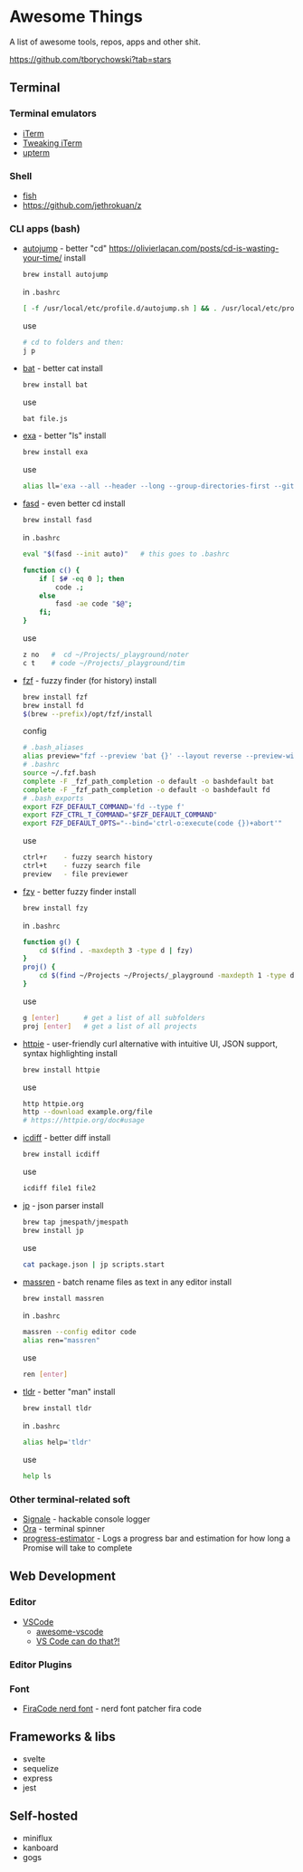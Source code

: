 # Awesome Things

A list of awesome tools, repos, apps and other shit.


https://github.com/tborychowski?tab=stars



## Terminal

### Terminal emulators
- [iTerm](https://iterm2.com/)
- [Tweaking iTerm]()
- [upterm](https://github.com/railsware/upterm)


### Shell
- [fish](https://fishshell.com/)
- https://github.com/jethrokuan/z


### CLI apps (bash)
- [autojump](https://github.com/wting/autojump) - better "cd"
  https://olivierlacan.com/posts/cd-is-wasting-your-time/
  install
  ```sh
  brew install autojump
  ```
  in `.bashrc`
  ```sh
  [ -f /usr/local/etc/profile.d/autojump.sh ] && . /usr/local/etc/profile.d/autojump.sh
  ```
  use
  ```sh
  # cd to folders and then:
  j p
  ```
- [bat](https://github.com/sharkdp/bat) - better cat
  install
  ```sh
  brew install bat
  ```
  use
  ```sh
  bat file.js
  ```
- [exa](https://github.com/ogham/exa) - better "ls"
  install
  ```sh
  brew install exa
  ```
  use
  ```sh
  alias ll='exa --all --header --long --group-directories-first --git --time-style long-iso'
  ```
- [fasd](https://github.com/clvv/fasd) - even better cd
  install
  ```sh
  brew install fasd
  ```
  in `.bashrc`
  ```sh
  eval "$(fasd --init auto)"   # this goes to .bashrc

  function c() {
      if [ $# -eq 0 ]; then
          code .;
      else
          fasd -ae code "$@";
      fi;
  }
  ```
  use
  ```sh
  z no   #  cd ~/Projects/_playground/noter
  c t    # code ~/Projects/_playground/tim
  ```
- [fzf](https://github.com/junegunn/fzf#installation) - fuzzy finder (for history)
  install
  ```sh
  brew install fzf
  brew install fd
  $(brew --prefix)/opt/fzf/install
  ```
  config
  ```sh
  # .bash_aliases
  alias preview="fzf --preview 'bat {}' --layout reverse --preview-window=right:50%"
  # .bashrc
  source ~/.fzf.bash
  complete -F _fzf_path_completion -o default -o bashdefault bat
  complete -F _fzf_path_completion -o default -o bashdefault fd
  # .bash_exports
  export FZF_DEFAULT_COMMAND='fd --type f'
  export FZF_CTRL_T_COMMAND="$FZF_DEFAULT_COMMAND"
  export FZF_DEFAULT_OPTS="--bind='ctrl-o:execute(code {})+abort'"
  ```
  use
  ```sh
  ctrl+r    - fuzzy search history
  ctrl+t    - fuzzy search file
  preview   - file previewer
  ```
- [fzy](https://github.com/jhawthorn/fzy) - better fuzzy finder
  install
  ```sh
  brew install fzy
  ```
  in `.bashrc`
  ```sh
  function g() {
      cd $(find . -maxdepth 3 -type d | fzy)
  }
  proj() {
      cd $(find ~/Projects ~/Projects/_playground -maxdepth 1 -type d | fzy)
  }
  ```
  use
  ```sh
  g [enter]      # get a list of all subfolders
  proj [enter]   # get a list of all projects
  ```
- [httpie](https://github.com/jakubroztocil/httpie) - user-friendly curl alternative with intuitive UI, JSON support, syntax highlighting
  install
  ```sh
  brew install httpie
  ```
  use
  ```sh
  http httpie.org
  http --download example.org/file
  # https://httpie.org/doc#usage
  ```
- [icdiff](https://www.jefftk.com/icdiff) - better diff
  install
  ```sh
  brew install icdiff
  ```
  use
  ```sh
  icdiff file1 file2
  ```
- [jp](https://github.com/jmespath/jp) - json parser
  install
  ```sh
  brew tap jmespath/jmespath
  brew install jp
  ```
  use
  ```sh
  cat package.json | jp scripts.start
  ```
- [massren](https://github.com/laurent22/massren) - batch rename files as text in any editor
  install
  ```sh
  brew install massren
  ```
  in `.bashrc`
  ```sh
  massren --config editor code
  alias ren="massren"
  ```
  use
  ```sh
  ren [enter]
  ```
- [tldr](https://tldr.sh/#installation) - better "man"
  install
  ```sh
  brew install tldr
  ```
  in `.bashrc`
  ```sh
  alias help='tldr'
  ```
  use
  ```sh
  help ls
  ```



### Other terminal-related soft
- [Signale](https://github.com/klaussinani/signale) - hackable console logger
- [Ora](https://github.com/sindresorhus/ora) - terminal spinner
- [progress-estimator](https://github.com/bvaughn/progress-estimator) - Logs a progress bar and estimation for how long a Promise will take to complete



##  Web Development

### Editor

- [VSCode](https://code.visualstudio.com/)
  - [awesome-vscode](https://github.com/viatsko/awesome-vscode#readme)
  - [VS Code can do that?!](https://vscodecandothat.com/)

### Editor Plugins

### Font
- [FiraCode nerd font](https://github.com/ryanoasis/nerd-fonts/releases/tag/v2.0.0) - nerd font patcher fira code


## Frameworks & libs

- svelte
- sequelize
- express
- jest

## Self-hosted

- miniflux
- kanboard
- gogs









